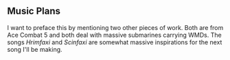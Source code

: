<h2> Music Plans </h2>
<p> I want to preface this by mentioning two other pieces of work. Both are from Ace Combat 5 and both deal with massive submarines carrying WMDs. The songs <em> Hrimfaxi </em> and <em> Scinfaxi </em> are somewhat massive inspirations for the next song I'll be making. </p>
